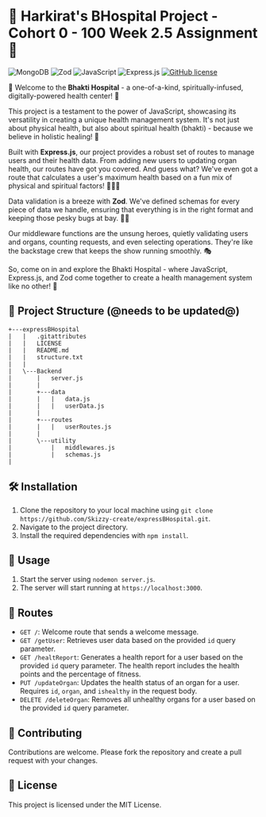 # 🏥 Harkirat's BHospital Project - Cohort 0 - 100 Week 2.5 Assignment 🚀

![MongoDB](https://img.shields.io/badge/MongoDB-v4.4.5-green)
![Zod](https://img.shields.io/badge/Zod-v3.7.9-blue)
![JavaScript](https://img.shields.io/badge/JavaScript-ES6-yellow)
![Express.js](https://img.shields.io/badge/Express.js-v4.17.1-lightgrey)
[![GitHub license](https://img.shields.io/github/license/Skizzy-create/expressBHospital.svg)](https://github.com/Skizzy-create/expressBHospital/blob/main/LICENSE)

🚀 Welcome to the **Bhakti Hospital** - a one-of-a-kind, spiritually-infused, digitally-powered health center! 🏥

This project is a testament to the power of JavaScript, showcasing its versatility in creating a unique health management system. It's not just about physical health, but also about spiritual health (bhakti) - because we believe in holistic healing! 💖

Built with **Express.js**, our project provides a robust set of routes to manage users and their health data. From adding new users to updating organ health, our routes have got you covered. And guess what? We've even got a route that calculates a user's maximum health based on a fun mix of physical and spiritual factors! 💪🧘‍♀️

Data validation is a breeze with **Zod**. We've defined schemas for every piece of data we handle, ensuring that everything is in the right format and keeping those pesky bugs at bay. 🐛🚫

Our middleware functions are the unsung heroes, quietly validating users and organs, counting requests, and even selecting operations. They're like the backstage crew that keeps the show running smoothly. 🎭

So, come on in and explore the Bhakti Hospital - where JavaScript, Express.js, and Zod come together to create a health management system like no other! 🎉

## 📂 Project Structure (@needs to be updated@)

```
+---expressBHospital
|   |   .gitattributes
|   |   LICENSE
|   |   README.md
|   |   structure.txt
|   |
|   \---Backend
|       |   server.js
|       |
|       +---data
|       |   |   data.js
|       |   |   userData.js
|       |
|       +---routes
|       |   |   userRoutes.js
|       |
|       \---utility
|           |   middlewares.js
|           |   schemas.js
|

```

## 🛠️ Installation

1. Clone the repository to your local machine using `git clone https://github.com/Skizzy-create/expressBHospital.git`.
2. Navigate to the project directory.
3. Install the required dependencies with `npm install`.

## 🚀 Usage

1. Start the server using `nodemon server.js`.
2. The server will start running at `https://localhost:3000`.

## 🚦 Routes

- `GET /`: Welcome route that sends a welcome message.
- `GET /getUser`: Retrieves user data based on the provided `id` query parameter.
- `GET /healtReport`: Generates a health report for a user based on the provided `id` query parameter. The health report includes the health points and the percentage of fitness.
- `PUT /updateOrgan`: Updates the health status of an organ for a user. Requires `id`, `organ`, and `ishealthy` in the request body.
- `DELETE /deleteOrgan`: Removes all unhealthy organs for a user based on the provided `id` query parameter.

## 🤝 Contributing

Contributions are welcome. Please fork the repository and create a pull request with your changes.

## 📄 License

This project is licensed under the MIT License.
